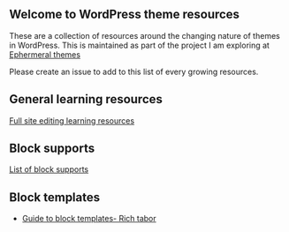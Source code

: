## Welcome to WordPress theme resources

These are a collection of resources around the changing nature of themes in WordPress. This is maintained as part of the project I am exploring at [Ephermeral themes](https://ephemeralthemes.com/)

Please create an issue to add to this list of every growing resources.

## General learning resources
[Full site editing learning resources](https://fullsiteediting.com/)

## Block supports
[List of block supports](https://ephemeralthemes.com/block-supports/)

## Block templates
- [Guide to block templates- Rich tabor](https://richtabor.com/gutenberg-block-templates/)
